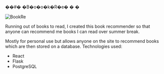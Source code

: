 ��#� �B�o�o�k�R�e�
�
�

![BookRe](https://user-images.githubusercontent.com/58784851/212496624-15abcf1c-abed-4675-86da-c67b0b00884b.png)

Running out of books to read, I created this book recommender so that anyone can recommend me books I can read over summer break.

Mostly for personal use but allows anyone on the site to recommend books which are then stored on a database.
Technologies used:
- React
- Flask
- PostgreSQL
